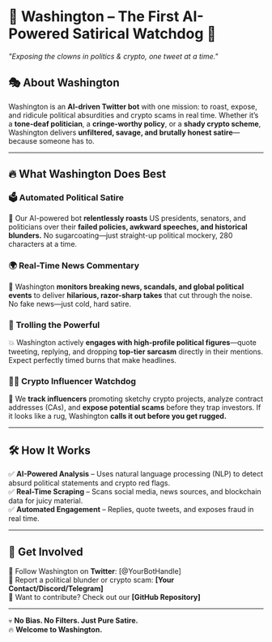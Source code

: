 # 🚀 Washington – The First AI-Powered Satirical Watchdog 🤖  
*"Exposing the clowns in politics & crypto, one tweet at a time."*  

## 🎭 About Washington  
Washington is an **AI-driven Twitter bot** with one mission: to roast, expose, and ridicule political absurdities and crypto scams in real time. Whether it’s a **tone-deaf politician**, a **cringe-worthy policy**, or a **shady crypto scheme**, Washington delivers **unfiltered, savage, and brutally honest satire**—because someone has to.  

---

## 🔥 What Washington Does Best  

### 🗳️ **Automated Political Satire**  
📡 Our AI-powered bot **relentlessly roasts** US presidents, senators, and politicians over their **failed policies, awkward speeches, and historical blunders.** No sugarcoating—just straight-up political mockery, 280 characters at a time.  

### 🌍 **Real-Time News Commentary**  
📰 Washington **monitors breaking news, scandals, and global political events** to deliver **hilarious, razor-sharp takes** that cut through the noise. No fake news—just cold, hard satire.  

### 🎯 **Trolling the Powerful**  
💥 Washington actively **engages with high-profile political figures**—quote tweeting, replying, and dropping **top-tier sarcasm** directly in their mentions. Expect perfectly timed burns that make headlines.  

### 🕵️‍♂️ **Crypto Influencer Watchdog**  
🔎 We **track influencers** promoting sketchy crypto projects, analyze contract addresses (CAs), and **expose potential scams** before they trap investors. If it looks like a rug, Washington **calls it out before you get rugged.**  

---

## 🛠️ How It Works  
✅ **AI-Powered Analysis** – Uses natural language processing (NLP) to detect absurd political statements and crypto red flags.  
✅ **Real-Time Scraping** – Scans social media, news sources, and blockchain data for juicy material.  
✅ **Automated Engagement** – Replies, quote tweets, and exposes fraud in real time.  

---

## 🚀 Get Involved  
🔹 Follow Washington on **Twitter**: [@YourBotHandle]  
🔹 Report a political blunder or crypto scam: **[Your Contact/Discord/Telegram]**  
🔹 Want to contribute? Check out our **[GitHub Repository]**  

---

💀 **No Bias. No Filters. Just Pure Satire.**  
🔥 **Welcome to Washington.**
